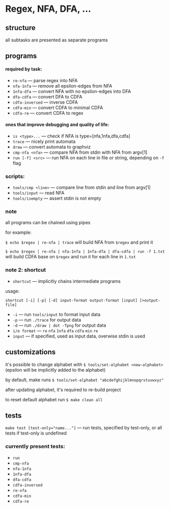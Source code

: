 # Regex, NFA, DFA, ...

## structure

all subtasks are presented as separate programs

## programs

#### required by task:

- ```re-nfa```               &mdash; parse regex into NFA
- ```nfa-1nfa```             &mdash; remove all epsilon-edges from NFA
- ```1nfa-dfa```             &mdash; convert NFA with no epsilon-edges into DFA
- ```dfa-cdfa```             &mdash; convert DFA to CDFA
- ```cdfa-inversed```        &mdash; inverse CDFA
- ```cdfa-min```             &mdash; convert CDFA to minimal CDFA
- ```cdfa-re```              &mdash; convert CDFA to regex

#### ones that improve debugging and quality of life:

- ```is <type>...```        &mdash; check if NFA is type=[nfa,1nfa,dfa,cdfa] 
- ```trace```               &mdash; nicely print automata
- ```draw```                &mdash; convert automata to graphviz
- ```cmp-nfa <nfa>```       &mdash; compare NFA from stdin with NFA from argv[1]
- ```run [-f] <src>```      &mdash; run NFA on each line in file or string, depending on ```-f``` flag 

### scripts:

- ```tools/cmp <line>```    &mdash; compare line from stdin and line from argv[1]
- ```tools/input```         &mdash; read NFA
- ```tools/isempty```       &mdash; assert stdin is not empty

### note

all programs can be chained using pipes

for example:

```$ echo $regex | re-nfa | trace```
    will build NFA from ```$regex``` and print it

```$ echo $regex | re-nfa | nfa-1nfa | 1nfa-dfa | dfa-cdfa | run -f 1.txt```
    will build CDFA base on ```$regex``` and run it for each line in ```1.txt```

### note 2: shortcut

- ```shortcut``` &mdash; implicitly chains intermediate programs

usage:

```shortcut [-i] [-p] [-d] input-format output-format [input] [>output-file]```

- `-i` &mdash; run `tools/input` to format input data
- `-p` &mdash; run `./trace` for output data
- `-d` &mdash; run `./draw | dot -Tpng` for output data
- `i/o format` &mdash; `re` `nfa` `1nfa` `dfa` `cdfa` `min` `re`
- `input` &mdash; if specified, used as input data, overwise stdin is used

## customizations

it's possible to change alphabet with
```$ tools/set-alphabet <new-alphabet>```
    (epsilon will be implicitly added to the alphabet)

by default, make runs
```$ tools/set-alphabet "abcdefghijklmnopqrstuvwxyz"```

after updating alphabet, it's required to re-build project

to reset default alphabet run
```$ make clean all```

## tests
```make test [test-only="name..."]``` &mdash; run tests, specified by test-only, or all tests if test-only is undefined

### currently present tests:
- ```run```
- ```cmp-nfa```
- ```nfa-1nfa```
- ```1nfa-dfa```
- ```dfa-cdfa```
- ```cdfa-inversed```
- ```re-nfa```
- ```cdfa-min```
- ```cdfa-re```
